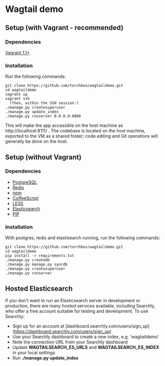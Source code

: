 Wagtail demo
=======================


Setup (with Vagrant - recommended)
-----

### Dependencies
[Vagrant 1.1+](http://www.vagrantup.com)

### Installation
Run the following commands:

    git clone https://github.com/torchbox/wagtaildemo.git
    cd wagtaildemo
    vagrant up
    vagrant ssh
      (then, within the SSH session:)
    ./manage.py createsuperuser
    ./manage.py update_index
    ./manage.py runserver 0.0.0.0:8000

This will make the app accessible on the host machine as http://localhost:8111/ . The codebase is located on the host
machine, exported to the VM as a shared folder; code editing and Git operations will generally be done on the host.

Setup (without Vagrant)
-----

### Dependencies
* [PostgreSQL](http://www.postgresql.org)
* [Redis](http://redis.io/)
* [npm](https://npmjs.org/)
* [CoffeeScript](http://coffeescript.org/)
* [LESS](http://lesscss.org/)
* [Elasticsearch](http://www.elasticsearch.org/)
* [PIP](https://github.com/pypa/pip)

### Installation

With postgres, redis and elastisearch running, run the following commands:

	git clone https://github.com/torchbox/wagtaildemo.git
    cd wagtaildemo
    pip install -r requirements.txt
    ./manage.py createdb
    ./manage.py manage.py syncdb
    ./manage.py createsuperuser
    ./manage.py runserver

Hosted Elasticsearch
------

If you don't want to run an Elasticsearch server in development or production, there are many hosted services available, including Searchly, who offer a free account suitable for testing and development. To use Searchly:

* Sign up for an account at [dashboard.searchly.com/users/sign_up] (https://dashboard.searchly.com/users/sign_up)
* Use your Searchly dashboard to create a new index, e.g. 'wagtaildemo'
* Note the connection URL from your Searchly dashboard
* Update **WAGTAILSEARCH_ES_URLS** and **WAGTAILSEARCH_ES_INDEX** in your local settings
* Run **./manage.py update_index**